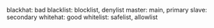 blackhat: bad
blacklist: blocklist, denylist
master: main, primary
slave: secondary
whitehat: good
whitelist: safelist, allowlist
